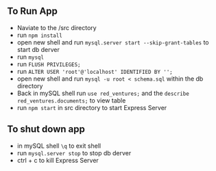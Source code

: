 To Run App
-----------------
* Naviate to the /src directory
* run `npm install`
* open new shell and run `mysql.server start --skip-grant-tables` to start db derver
* run `mysql`
* run `FLUSH PRIVILEGES;`
* run `ALTER USER 'root'@'localhost' IDENTIFIED BY '';`
* open new shell and run `mysql -u root < schema.sql` within the db directory
* Back in mySQL shell run `use red_ventures;` and the `describe red_ventures.documents;` to view table
* run `npm start` in src directory to start Express Server

To shut down app
-----------------
* in mySQL shell `\q` to exit shell
* run `mysql.server stop` to stop db derver
* ctrl + c to kill Express Server
